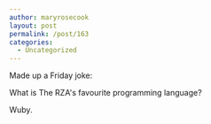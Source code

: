 ```yaml
---
author: maryrosecook
layout: post
permalink: /post/163
categories:
  - Uncategorized
---
```

Made up a Friday joke:

What is The RZA's favourite programming language?

Wuby.